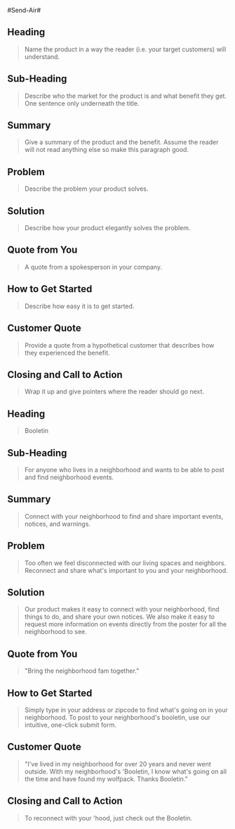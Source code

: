 #Send-Air#
## Heading ##
  > Name the product in a way the reader (i.e. your target customers) will understand.

## Sub-Heading ##
  > Describe who the market for the product is and what benefit they get. One sentence only underneath the title.

## Summary ##
  > Give a summary of the product and the benefit. Assume the reader will not read anything else so make this paragraph good.

## Problem ##
  > Describe the problem your product solves.

## Solution ##
  > Describe how your product elegantly solves the problem.

## Quote from You ##
  > A quote from a spokesperson in your company.

## How to Get Started ##
  > Describe how easy it is to get started.

## Customer Quote ##
  > Provide a quote from a hypothetical customer that describes how they experienced the benefit.

## Closing and Call to Action ##
  > Wrap it up and give pointers where the reader should go next.

## Heading ##
> Booletin

## Sub-Heading ##
> For anyone who lives in a neighborhood and wants to be able to post and find neighborhood events.

## Summary ##
> Connect with your neighborhood to find and share important events, notices, and warnings.

## Problem ##
>Too often we feel disconnected with our living spaces and neighbors. Reconnect and share what's important to you and your neighborhood.

## Solution ##
> Our product makes it easy to connect with your neighborhood, find things to do, and share your own notices. We also make it easy to request more information on events directly from the poster for all the neighborhood to see.

## Quote from You ##
> "Bring the neighborhood fam together."

## How to Get Started ##
> Simply type in your address or zipcode to find what's going on in your neighborhood. To post to your neighborhood's booletin, use our intuitive, one-click submit form.

## Customer Quote ##
> "I've lived in my neighborhood for over 20 years and never went outside. With my neighborhood's 'Booletin, I know what's going on all the time and have found my wolfpack. Thanks Booletin."

## Closing and Call to Action ##
> To reconnect with your 'hood, just check out the Booletin.